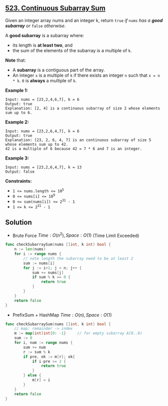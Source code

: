 ## [523. Continuous Subarray Sum](https://leetcode.com/problems/continuous-subarray-sum/)


Given an integer array nums and an integer k, return `true` _if_ `nums` _has a **good subarray** or_ `false` _otherwise_.

A **good subarray** is a subarray where:

*   its length is **at least two**, and
*   the sum of the elements of the subarray is a multiple of `k`.

**Note** that:

*   A **subarray** is a contiguous part of the array.
*   An integer `x` is a multiple of `k` if there exists an integer `n` such that `x = n * k`. `0` is **always** a multiple of `k`.

**Example 1:**

```
Input: nums = [23,2,4,6,7], k = 6
Output: true
Explanation: [2, 4] is a continuous subarray of size 2 whose elements sum up to 6.
```

**Example 2:**

```
Input: nums = [23,2,6,4,7], k = 6
Output: true
Explanation: [23, 2, 6, 4, 7] is an continuous subarray of size 5 whose elements sum up to 42.
42 is a multiple of 6 because 42 = 7 * 6 and 7 is an integer.
```

**Example 3:**

```
Input: nums = [23,2,6,4,7], k = 13
Output: false
```

**Constraints:**

*   <code>1 <= nums.length <= 10<sup>5</sup></code>
*   <code>0 <= nums[i] <= 10<sup>9</sup></code>
*   <code>0 <= sum(nums[i]) <= 2<sup>31</sup> - 1</code>
*   <code>1 <= k <= 2<sup>31</sup> - 1</code>



## Solution

- Brute Force	$Time: O(n^2), Space: O(1)$ 	(Time Limit Exceeded)

```go
func checkSubarraySum(nums []int, k int) bool {
    n := len(nums)
    for i := range nums {
        // note length the subarray need to be at least 2
        sum := nums[i]
        for j := i+1; j < n; j++ {
            sum += nums[j]
            if sum % k == 0 {
                return true
            }
        }
    }
    return false
}
```



- PrefixSum + HashMap	$Time: O(n), Space: O(1)$ 

```go
func checkSubarraySum(nums []int, k int) bool {
    // map: remainder -> index
    m := map[int]int{0: -1}     // for empty subarray A[0..0)
    sum := 0
    for i, num := range nums {
        sum += num
        r := sum % k
        if pre, ok := m[r]; ok{
            if i-pre >= 2 {
                return true
            }
        } else {
            m[r] = i
        }
    }
    return false
}
```


